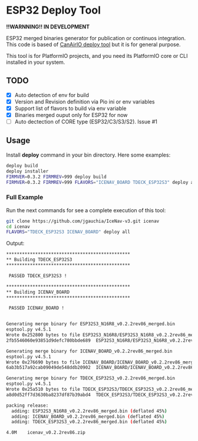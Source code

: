 # ESP32 Deploy Tool

**!!WARNNING!! IN DEVELOPMENT**

ESP32 merged binaries generator for publication or continuos integration. This code is based of [CanAirIO deploy tool](https://github.com/kike-canaries/canairio_firmware/blob/master/build) but it is for general purpose.

This tool is for PlatformIO projects, and you need its PlatformIO core or CLI installed in your system.

## TODO

- [x] Auto detection of env for build
- [x] Version and Revision definition via Pio ini or env variables
- [x] Support list of flavors to build via env variable
- [x] Binaries merged ouput only for ESP32 for now
- [ ] Auto dectection of CORE type (ESP32/C3/S3/S2). Issue #1

## Usage

Install **deploy** command in your bin directory. Here some examples:

```bash
deploy build
deploy installer
FIRMVER=0.3.2 FIRMREV=999 deploy build
FIRMVER=0.3.2 FIRMREV=999 FLAVORS="ICENAV_BOARD TDECK_ESP32S3" deploy all
```

### Full Example

Run the next commands for see a complete execution of this tool:

```bash
git clone https://github.com/jgauchia/IceNav-v3.git icenav
cd icenav
FLAVORS="TDECK_ESP32S3 ICENAV_BOARD" deploy all
```

Output:

```bash
***********************************************
** Building TDECK_ESP32S3
***********************************************

 PASSED TDECK_ESP32S3 !

***********************************************
** Building ICENAV_BOARD
***********************************************

 PASSED ICENAV_BOARD !


Generating merge binary for ESP32S3_N16R8_v0.2.2rev86_merged.bin
esptool.py v4.5.1
Wrote 0x252800 bytes to file ESP32S3_N16R8/ESP32S3_N16R8_v0.2.2rev86_merged.bin, ready to flash to offset 0x0
2fb5546060e93851d9defc780bbde689  ESP32S3_N16R8/ESP32S3_N16R8_v0.2.2rev86_merged.bin

Generating merge binary for ICENAV_BOARD_v0.2.2rev86_merged.bin
esptool.py v4.5.1
Wrote 0x276690 bytes to file ICENAV_BOARD/ICENAV_BOARD_v0.2.2rev86_merged.bin, ready to flash to offset 0x0
6ab3b517a92cab09049de548ddb20902  ICENAV_BOARD/ICENAV_BOARD_v0.2.2rev86_merged.bin

Generating merge binary for TDECK_ESP32S3_v0.2.2rev86_merged.bin
esptool.py v4.5.1
Wrote 0x25a510 bytes to file TDECK_ESP32S3/TDECK_ESP32S3_v0.2.2rev86_merged.bin, ready to flash to offset 0x0
a8d0d52ff7d3630ba8237df87b39abd4  TDECK_ESP32S3/TDECK_ESP32S3_v0.2.2rev86_merged.bin

packing release:
  adding: ESP32S3_N16R8_v0.2.2rev86_merged.bin (deflated 45%)
  adding: ICENAV_BOARD_v0.2.2rev86_merged.bin (deflated 45%)
  adding: TDECK_ESP32S3_v0.2.2rev86_merged.bin (deflated 45%)

4.0M	icenav_v0.2.2rev86.zip

```